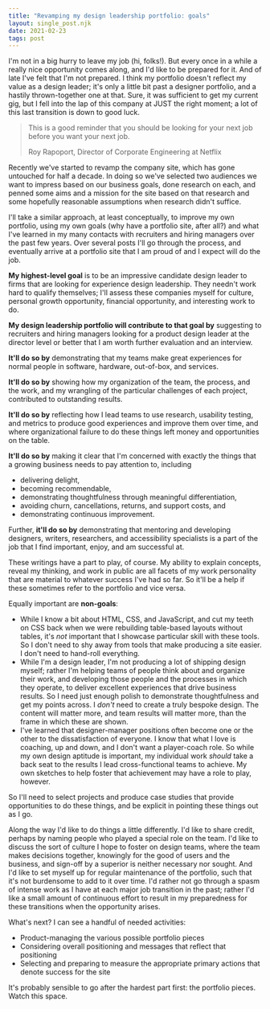 ```yaml
---
title: "Revamping my design leadership portfolio: goals"
layout: single_post.njk
date: 2021-02-23
tags: post
---
```


I'm not in a big hurry to leave my job (hi, folks!). But every once in a while a really nice opportunity comes along, and I'd like to be prepared for it. And of late I've felt that I'm not prepared. I think my portfolio doesn't reflect my value as a design leader; it's only a little bit past a designer portfolio, and a hastily thrown-together one at that. Sure, it was sufficient to get my current gig, but I fell into the lap of this company at JUST the right moment; a lot of this last transition is down to good luck.

> This is a good reminder that you should be looking for your next job before you want your next job.
> 
> Roy Rapoport, Director of Corporate Engineering at Netflix

Recently we've started to revamp the company site, which has gone untouched for half a decade. In doing so we've selected two audiences we want to impress based on our business goals, done research on each, and penned some aims and a mission for the site based on that research and some hopefully reasonable assumptions when research didn't suffice.

I'll take a similar approach, at least conceptually, to improve my own portfolio, using my own goals (why have a portfolio site, after all?) and what I've learned in my many contacts with recruiters and hiring managers over the past few years. Over several posts I'll go through the process, and eventually arrive at a portfolio site that I am proud of and I expect will do the job.

**My highest-level goal** is to be an impressive candidate design leader to firms that are looking for experience design leadership. They needn't work hard to qualify themselves; I'll assess these companies myself for culture, personal growth opportunity, financial opportunity, and interesting work to do.

**My design leadership portfolio will contribute to that goal by** suggesting to recruiters and hiring managers looking for a product design leader at the director level or better that I am worth further evaluation and an interview.

**It'll do so by** demonstrating that my teams make great experiences for normal people in software, hardware, out-of-box, and services.

**It'll do so by** showing how my organization of the team, the process, and the work, and my wrangling of the particular challenges of each project, contributed to outstanding results.

**It'll do so by** reflecting how I lead teams to use research, usability testing, and metrics to produce good experiences and improve them over time, and where organizational failure to do these things left money and opportunities on the table.

**It'll do so by** making it clear that I'm concerned with exactly the things that a growing business needs to pay attention to, including

- delivering delight,
- becoming recommendable,
- demonstrating thoughtfulness through meaningful differentiation,
- avoiding churn, cancellations, returns, and support costs, and
- demonstrating continuous improvement.

Further, **it'll do so by** demonstrating that mentoring and developing designers, writers, researchers, and accessibility specialists is a part of the job that I find important, enjoy, and am successful at.

These writings have a part to play, of course. My ability to explain concepts, reveal my thinking, and work in public are all facets of my work personality that are material to whatever success I've had so far. So it'll be a help if these sometimes refer to the portfolio and vice versa.

Equally important are **non-goals**:

- While I know a bit about HTML, CSS, and JavaScript, and cut my teeth on CSS back when we were rebuilding table-based layouts without tables, it's _not_ important that I showcase particular skill with these tools. So I don't need to shy away from tools that make producing a site easier. I don't need to hand-roll everything.
- While I'm a design leader, I'm not producing a lot of shipping design myself; rather I'm helping teams of people think about and organize their work, and developing those people and the processes in which they operate, to deliver excellent experiences that drive business results. So I need just enough polish to demonstrate thoughtfulness and get my points across. I _don't_ need to create a truly bespoke design. The content will matter more, and team results will matter more, than the frame in which these are shown.
- I've learned that designer-manager positions often become one or the other to the dissatisfaction of everyone. I know that what I love is coaching, up and down, and I don't want a player-coach role. So while my own design aptitude is important, my individual work _should_ take a back seat to the results I lead cross-functional teams to achieve. My own sketches to help foster that achievement may have a role to play, however.

So I'll need to select projects and produce case studies that provide opportunities to do these things, and be explicit in pointing these things out as I go.

Along the way I'd like to do things a little differently. I'd like to share credit, perhaps by naming people who played a special role on the team. I'd like to discuss the sort of culture I hope to foster on design teams, where the team makes decisions together, knowingly for the good of users and the business, and sign-off by a superior is neither necessary nor sought. And I'd like to set myself up for regular maintenance of the portfolio, such that it's not burdensome to add to it over time. I'd rather not go through a spasm of intense work as I have at each major job transition in the past; rather I'd like a small amount of continuous effort to result in my preparedness for these transitions when the opportunity arises.

What's next? I can see a handful of needed activities:

- Product-managing the various possible portfolio pieces
- Considering overall positioning and messages that reflect that positioning
- Selecting and preparing to measure the appropriate primary actions that denote success for the site

It's probably sensible to go after the hardest part first: the portfolio pieces. Watch this space.
